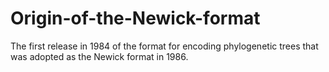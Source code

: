 # Origin-of-the-Newick-format
The first release in 1984 of the format for encoding phylogenetic trees that was adopted as the Newick format in 1986.
